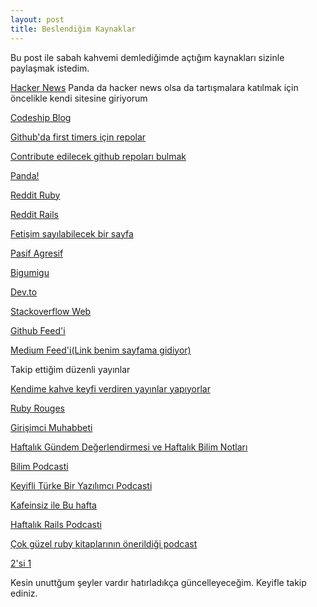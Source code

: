 ```yaml
---
layout: post
title: Beslendiğim Kaynaklar
---
```


Bu post ile sabah kahvemi demlediğimde açtığım kaynakları sizinle paylaşmak istedim.

[Hacker News](http://news.ycombinator.com) Panda da hacker news olsa da tartışmalara katılmak için öncelikle kendi sitesine giriyorum

[Codeship Blog](https://blog.codeship.com/archive/)

[Github'da first timers için repolar](https://open-source.now.sh/)

[Contribute edilecek github repoları bulmak](https://www.codetriage.com/)

[Panda!](https://usepanda.com/) 

[Reddit Ruby](reddit.com/r/ruby)

[Reddit Rails](reddit.com/r/rails)

[Fetişim sayılabilecek bir sayfa](https://www.reddit.com/r/MechanicalKeyboards/)

[Pasif Agresif](http://pasifagresif.com)

[Bigumigu](bigumigu.com)

[Dev.to](http://dev.to/)

[Stackoverflow Web](https://stackoverflow.com/questions/tagged/web)

[Github Feed'i](https://github.com/)

[Medium Feed'i(Link benim sayfama gidiyor)](http://www.medium.com/@tamayeseruysal)

Takip ettiğim düzenli yayınlar

[Kendime kahve keyfi verdiren yayınlar yapıyorlar](https://radyo521.com/)

[Ruby Rouges](https://devchat.tv/ruby-rogues)

[Girişimci Muhabbeti](http://www.girisimcimuhabbeti.com/)

[Haftalık Gündem Değerlendirmesi ve Haftalık Bilim Notları](https://teknoseyir.com/k/gundem)

[Bilim Podcasti](http://www.acikbilim.com/category/yayinlar/radyo-programi)

[Keyifli Türke Bir Yazılımcı Podcasti](https://medium.com/bir-s%C4%B1f%C4%B1r)

[Kafeinsiz ile Bu hafta](https://itunes.apple.com/gb/podcast/kafeinsizde-bu-hafta/id996802945?mt=2)

[Haftalık Rails Podcasti](http://5by5.tv/rubyonrails)

[Çok güzel ruby kitaplarının önerildiği podcast](https://player.fm/series/ruby-book-club-podcast-165649)

[2'si 1](https://www.donanimhaber.com/2si1/videolari/)


Kesin unuttğum şeyler vardır hatırladıkça güncelleyeceğim. Keyifle takip ediniz.
